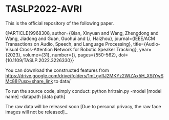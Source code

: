# TASLP2022-AVRI

This is the official repository of the following paper. 

@ARTICLE{9968308,
  author={Qian, Xinyuan and Wang, Zhengdong and Wang, Jiadong and Guan, Guohui and Li, Haizhou},
  journal={IEEE/ACM Transactions on Audio, Speech, and Language Processing}, 
  title={Audio-Visual Cross-Attention Network for Robotic Speaker Tracking}, 
  year={2023},
  volume={31},
  number={},
  pages={550-562},
  doi={10.1109/TASLP.2022.3226330}}
  
  You can download the constructed features from https://drive.google.com/drive/folders/1mLgvflJ2MKYz2WIZAx5H_XStYwSMc88I?usp=share_link
  to data/
  
  
To run the source code, simply conduct:
python hritrain.py -model [model name] -datapath [data path]


  The raw data will be released soon [Due to personal privacy, the raw face images will not be released]...
